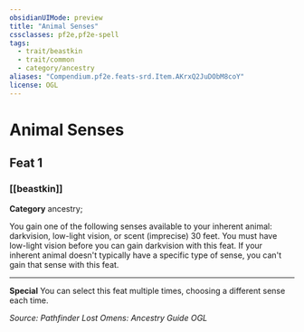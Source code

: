 ```yaml
---
obsidianUIMode: preview
title: "Animal Senses"
cssclasses: pf2e,pf2e-spell
tags:
  - trait/beastkin
  - trait/common
  - category/ancestry
aliases: "Compendium.pf2e.feats-srd.Item.AKrxQ2JuDObM8coY"
license: OGL
---
```

# Animal Senses
## Feat 1
### [[beastkin]]

**Category** ancestry; 




You gain one of the following senses available to your inherent animal: darkvision, low-light vision, or scent (imprecise) 30 feet. You must have low-light vision before you can gain darkvision with this feat. If your inherent animal doesn't typically have a specific type of sense, you can't gain that sense with this feat.

* * *

**Special** You can select this feat multiple times, choosing a different sense each time.

*Source: Pathfinder Lost Omens: Ancestry Guide*
*OGL*